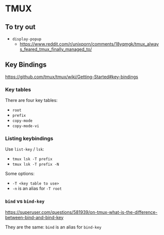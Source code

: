 # TMUX

## To try out 

- `display-popup`
  - https://www.reddit.com/r/unixporn/comments/18yqmgk/tmux_always_feared_tmux_finally_managed_to/

## Key Bindings

https://github.com/tmux/tmux/wiki/Getting-Started#key-bindings

### Key tables

There are four key tables:

- `root`
- `prefix`
- `copy-mode`
- `copy-mode-vi`

### Listing keybindings

Use `list-key` / `lsk`:

- `tmux lsk -T prefix`
- `tmux lsk -T prefix -N`

Some options:

- `-T <key table to use>`
- `-n` is an alias for `-T root`

### `bind` vs `bind-key`

https://superuser.com/questions/581939/on-tmux-what-is-the-difference-between-bind-and-bind-key

They are the same: `bind` is an alias for `bind-key`

